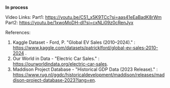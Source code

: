**In process**

Video Links:
Part1:
https://youtu.be/C51_x5K9TCc?si=aas41eEaBadK8rWm
Part2:
https://youtu.be/1xwoMoDH-dI?si=cxNLi09z0cRenJyx


References:
1. Kaggle Dataset - Ford, P. "Global EV Sales (2010–2024)." : https://www.kaggle.com/datasets/patricklford/global-ev-sales-2010-2024 . 
2. Our World in Data - "Electric Car Sales." : https://ourworldindata.org/electric-car-sales. 
3. Maddison Project Database - "Historical GDP Data (2023 Release)." : https://www.rug.nl/ggdc/historicaldevelopment/maddison/releases/maddison-project-database-2023?lang=en.

